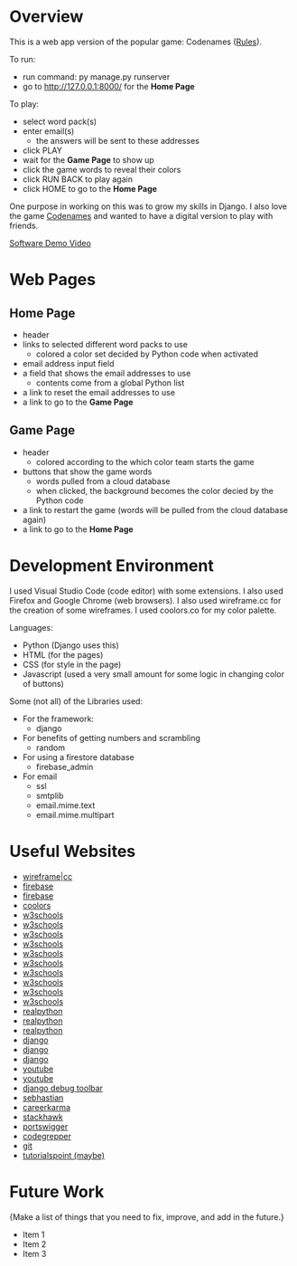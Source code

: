 # Overview

This is a web app version of the popular game: Codenames ([Rules](https://czechgames.com/files/rules/codenames-rules-en.pdf)).

To run:
* run command: py manage.py runserver
* go to http://127.0.0.1:8000/ for the **Home Page**

To play:
* select word pack(s)
* enter email(s)
    * the answers will be sent to these addresses
* click PLAY
* wait for the **Game Page** to show up
* click the game words to reveal their colors
* click RUN BACK to play again
* click HOME to go to the **Home Page**


One purpose in working on this was to grow my skills in Django. I also love the game [Codenames](https://czechgames.com/files/rules/codenames-rules-en.pdf) and wanted to have a digital version to play with friends.

[Software Demo Video](https://youtu.be/6RsB65yzDz8)

# Web Pages

## Home Page
* header
* links to selected different word packs to use
    * colored a color set decided by Python code when activated
* email address input field
* a field that shows the email addresses to use
    * contents come from a global Python list
* a link to reset the email addresses to use
* a link to go to the **Game Page**

## Game Page
* header
    * colored according to the which color team starts the game
* buttons that show the game words
    * words pulled from a cloud database
    * when clicked, the background becomes the color decied by the Python code
* a link to restart the game (words will be pulled from the cloud database again)
* a link to go to the **Home Page**

# Development Environment

I used Visual Studio Code (code editor) with some extensions. I also used Firefox and Google Chrome (web browsers). I also used wireframe.cc for the creation of some wireframes. I used coolors.co for my color palette.

Languages:
* Python (Django uses this)
* HTML (for the pages)
* CSS (for style in the page)
* Javascript (used a very small amount for some logic in changing color of buttons)

Some (not all) of the Libraries used: 
* For the framework:
    * django
* For benefits of getting numbers and scrambling
    * random
* For using a firestore database
    * firebase_admin
* For email
    * ssl
    * smtplib
    * email.mime.text
    * email.mime.multipart


# Useful Websites

* [wireframe|cc](https://wireframe.cc/)
* [firebase](https://console.firebase.google.com/)
* [firebase](https://firebase.google.com/)
* [coolors](https://coolors.co)
* [w3schools](https://www.w3schools.com/html/tryit.asp?filename=tryhtml_table3)
* [w3schools](https://www.w3schools.com/html/html_tables.asp)
* [w3schools](https://www.w3schools.com/html/)
* [w3schools](https://www.w3schools.com/css/)
* [w3schools](https://www.w3schools.com/jsref/event_onclick.asp)
* [w3schools](https://www.w3schools.com/jsref/prop_style_backgroundcolor.asp)
* [w3schools](https://www.w3schools.com/tags/tag_button.asp)
* [w3schools](https://www.w3schools.com/js/js_if_else.asp)
* [w3schools](https://www.w3schools.com/django/)
* [w3schools](https://www.w3schools.com/django/django_add_record.php)
* [realpython](https://realpython.com/courses/django-portfolio-project/)
* [realpython](https://realpython.com/get-started-with-django-1/)
* [realpython](https://realpython.com/python-send-email/)
* [django](https://docs.djangoproject.com/en/4.0/)
* [django](https://docs.djangoproject.com/en/4.0/ref/request-response/#django.http.HttpRequest.POST)
* [django](https://docs.djangoproject.com/en/4.0/ref/csrf/)
* [youtube](https://www.youtube.com/watch?v=rHux0gMZ3Eg)
* [youtube](https://www.youtube.com/watch?v=QLL4KzFMfVw)
* [django debug toolbar](https://django-debug-toolbar.readthedocs.io/en/latest/)
* [sebhastian](https://sebhastian.com/css-not-linking-html/)
* [careerkarma](https://careerkarma.com/blog/python-builtin-function-or-method-is-not-subscriptable/)
* [stackhawk](https://www.stackhawk.com/blog/django-csrf-protection-guide/)
* [portswigger](https://portswigger.net/web-security/csrf)
* [codegrepper](https://www.codegrepper.com/code-examples/python/django+import+file+from+another+directory)
* [git](https://git-scm.com/docs/gitignore)
* [tutorialspoint (maybe)](https://www.tutorialspoint.com/django/index.htm)

# Future Work

{Make a list of things that you need to fix, improve, and add in the future.}
* Item 1
* Item 2
* Item 3